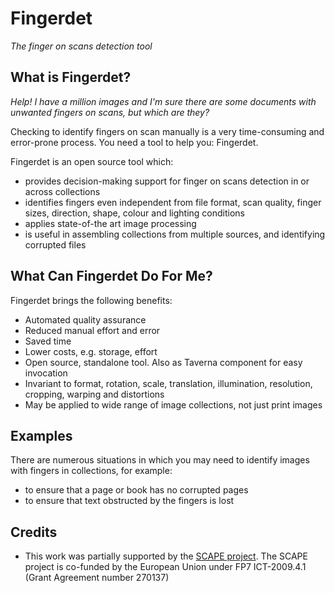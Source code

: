 Fingerdet
=========
*The finger on scans detection tool*

What is Fingerdet?
-----------------
*Help! I have a million images and I'm sure there are some documents with unwanted fingers on scans, but which are they?*

Checking to identify fingers on scan manually is a very time-consuming and error-prone process. You need a tool to help you: Fingerdet.

Fingerdet is an open source tool which:

* provides decision-making support for finger on scans detection in or across collections
* identifies fingers even independent from file format, scan quality, finger sizes, direction, shape, colour and lighting conditions 
* applies state-of-the art image processing  
* is useful in assembling collections from multiple sources, and identifying corrupted files

What Can Fingerdet Do For Me?
----------------------------
Fingerdet brings the following benefits:

* Automated quality assurance
* Reduced manual effort and error
* Saved time
* Lower costs, e.g. storage, effort
* Open source, standalone tool. Also as Taverna component for easy invocation
* Invariant to format, rotation, scale, translation, illumination, resolution, cropping, warping and distortions
* May be applied to wide range of image collections, not just print images

Examples
--------

There are numerous situations in which you may need to identify images with fingers in collections, for example:

* to ensure that a page or book has no corrupted pages
* to ensure that text obstructed by the fingers is lost

Credits
-------
* This work was partially supported by the [SCAPE project](http://scape-project.eu). The SCAPE project is co-funded 
by the European Union under FP7 ICT-2009.4.1 (Grant Agreement number 270137)

